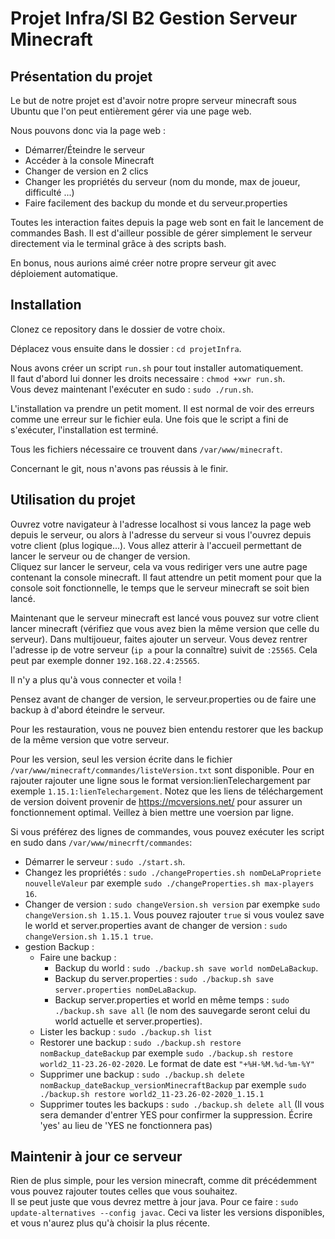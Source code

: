# Projet Infra/SI B2 Gestion Serveur Minecraft
## Présentation du projet

Le but de notre projet est d'avoir notre propre serveur minecraft sous Ubuntu que l'on peut entièrement gérer via une page web.  
  
Nous pouvons donc via la page web :
* Démarrer/Éteindre le serveur 
* Accéder à la console Minecraft
* Changer de version en 2 clics
* Changer les propriétés du serveur (nom du monde, max de joueur, difficulté ...)
* Faire facilement des backup du monde et du serveur.properties

Toutes les interaction faites depuis la page web sont en fait le lancement de commandes Bash. Il est d'ailleur possible de gérer simplement le serveur directement via le terminal grâce à des scripts bash.  

En bonus, nous aurions aimé créer notre propre serveur git avec déploiement automatique.

## Installation 

Clonez ce repository dans le dossier de votre choix.  
  
Déplacez vous ensuite dans le dossier : `cd projetInfra`.  

Nous avons créer un script `run.sh` pour tout installer automatiquement.  
Il faut d'abord lui donner les droits necessaire : `chmod +xwr run.sh`.  
Vous devez maintenant l'exécuter en sudo : `sudo ./run.sh`.  

L'installation va prendre un petit moment. Il est normal de voir des erreurs comme une erreur sur le fichier eula.
Une fois que le script a fini de s'exécuter, l'installation est terminé.

Tous les fichiers nécessaire ce trouvent dans `/var/www/minecraft`.

Concernant le git, nous n'avons pas réussis à le finir.

## Utilisation du projet

Ouvrez votre navigateur à l'adresse localhost si vous lancez la page web depuis le serveur, ou alors à l'adresse du serveur si vous l'ouvrez depuis votre client (plus logique...).
Vous allez atterir à l'accueil permettant de lancer le serveur ou de changer de version.  
Cliquez sur lancer le serveur, cela va vous rediriger vers une autre page contenant la console minecraft. Il faut attendre un petit moment pour que la console soit fonctionnelle, le temps que le serveur minecraft se soit bien lancé.  
  
Maintenant que le serveur minecraft est lancé vous pouvez sur votre client lancer minecraft (vérifiez que vous avez bien la même version que celle du serveur).
Dans multijoueur, faites ajouter un serveur. Vous devez rentrer l'adresse ip de votre serveur (`ip a` pour la connaître) suivit de `:25565`. Cela peut par exemple donner `192.168.22.4:25565`.  

Il n'y a plus qu'à vous connecter et voila !

Pensez avant de changer de version, le serveur.properties ou de faire une backup à d'abord éteindre le serveur.  

Pour les restauration, vous ne pouvez bien entendu restorer que les backup de la même version que votre serveur.  

Pour les version, seul les version écrite dans le fichier `/var/www/minecraft/commandes/listeVersion.txt` sont disponible. Pour en rajouter rajouter une ligne sous le format version:lienTelechargement par exemple `1.15.1:lienTelechargement`. Notez que les liens de téléchargement de version doivent provenir de https://mcversions.net/ pour assurer un fonctionnement optimal. Veillez à bien mettre une voersion par ligne.

Si vous préférez des lignes de commandes, vous pouvez exécuter les script en sudo dans `/var/www/minecrft/commandes`:

* Démarrer le serveur : `sudo ./start.sh`.
* Changez les propriétés : `sudo ./changeProperties.sh nomDeLaPropriete nouvelleValeur` par exemple `sudo ./changeProperties.sh max-players 16`.
* Changer de version : `sudo changeVersion.sh version` par exempke `sudo changeVersion.sh 1.15.1`. Vous pouvez rajouter `true` si vous voulez save le world et server.properties avant de changer de version : `sudo changeVersion.sh 1.15.1 true`.
* gestion Backup :
    * Faire une backup : 
        * Backup du world : `sudo ./backup.sh save world nomDeLaBackup`.
        * Backup du server.properties : `sudo ./backup.sh save server.properties nomDeLaBackup`.
        * Backup server.properties et world en même temps : `sudo ./backup.sh save all` (le nom des sauvegarde seront celui du world actuelle et server.properties).
    * Lister les backup : `sudo ./backup.sh list`
    * Restorer une backup : `sudo ./backup.sh restore nomBackup_dateBackup` par exemple `sudo ./backup.sh restore world2_11-23.26-02-2020`. Le format de date est `"+%H-%M.%d-%m-%Y"`
    * Supprimer une backup : `sudo ./backup.sh delete nomBackup_dateBackup_versionMinecraftBackup` par exemple `sudo ./backup.sh restore world2_11-23.26-02-2020_1.15.1`
    * Supprimer toutes les backups : `sudo ./backup.sh delete all` (Il vous sera demander d'entrer YES pour confirmer la suppression. Écrire 'yes' au lieu de 'YES ne fonctionnera pas)

## Maintenir à jour ce serveur

Rien de plus simple, pour les version minecraft, comme dit précédemment vous pouvez rajouter toutes celles que vous souhaitez.  
Il se peut juste que vous devrez mettre à jour java. Pour ce faire : `sudo update-alternatives --config javac`. 
Ceci va lister les versions disponibles, et vous n'aurez plus qu'à choisir la plus récente.
